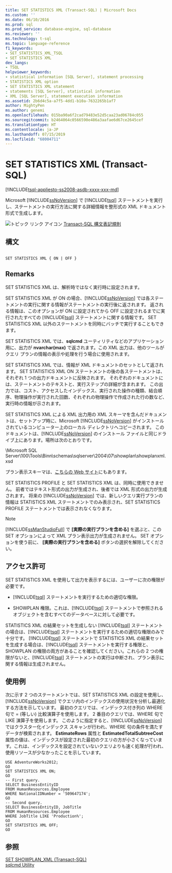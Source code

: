 ```yaml
---
title: SET STATISTICS XML (Transact-SQL) | Microsoft Docs
ms.custom: ''
ms.date: 06/10/2016
ms.prod: sql
ms.prod_service: database-engine, sql-database
ms.reviewer: ''
ms.technology: t-sql
ms.topic: language-reference
f1_keywords:
- SET_STATISTICS_XML_TSQL
- SET STATISTICS XML
dev_langs:
- TSQL
helpviewer_keywords:
- statistical information [SQL Server], statement processing
- STATISTICS XML option
- SET STATISTICS XML statement
- statements [SQL Server], statistical information
- XML [SQL Server], statement execution information
ms.assetid: 2b6d4c5a-a7f5-4dd1-b10a-7632265b1af7
author: MightyPen
ms.author: genemi
ms.openlocfilehash: 015ba90a6f2cad79483e52d5caa23ad06784c055
ms.sourcegitcommit: b2464064c0566590e486a3aafae6d67ce2645cef
ms.translationtype: HT
ms.contentlocale: ja-JP
ms.lasthandoff: 07/15/2019
ms.locfileid: "68004711"
---
```

# <a name="set-statistics-xml-transact-sql"></a>SET STATISTICS XML (Transact-SQL)
[!INCLUDE[tsql-appliesto-ss2008-asdb-xxxx-xxx-md](../../includes/tsql-appliesto-ss2008-asdb-xxxx-xxx-md.md)]

  Microsoft [!INCLUDE[ssNoVersion](../../includes/ssnoversion-md.md)] で [!INCLUDE[tsql](../../includes/tsql-md.md)] ステートメントを実行し、ステートメントの実行方法に関する詳細情報を整形式の XML ドキュメント形式で生成します。  
  
 ![トピック リンク アイコン](../../database-engine/configure-windows/media/topic-link.gif "トピック リンク アイコン") [Transact-SQL 構文表記規則](../../t-sql/language-elements/transact-sql-syntax-conventions-transact-sql.md)  
  
## <a name="syntax"></a>構文  
  
```  
  
SET STATISTICS XML { ON | OFF }  
```  
  
## <a name="remarks"></a>Remarks  
 SET STATISTICS XML は、解析時ではなく実行時に設定されます。  
  
 SET STATISTICS XML が ON の場合、[!INCLUDE[ssNoVersion](../../includes/ssnoversion-md.md)] では各ステートメントの実行に関する情報がステートメントの実行後に返されます。 返される情報は、このオプションが ON に設定されてから OFF に設定されるまでに実行されたすべての [!INCLUDE[tsql](../../includes/tsql-md.md)] ステートメントに関する情報です。 SET STATISTICS XML 以外のステートメントを同時にバッチで実行することもできます。  
  
 SET STATISTICS XML では、**sqlcmd** ユーティリティなどのアプリケーション用に、出力が **nvarchar(max)** で返されます。この XML 出力は、他のツールがクエリ プランの情報の表示や処理を行う場合に使用されます。  
  
 SET STATISTICS XML では、情報が XML ドキュメントのセットとして返されます。 SET STATISTICS XML ON ステートメントの後の各ステートメントは、それぞれ 1 つの出力ドキュメントに反映されます。 それぞれのドキュメントには、ステートメントのテキストと、実行ステップの詳細が含まれます。 この出力では、コスト、アクセスしたインデックス、実行された操作の種類、結合順序、物理操作が実行された回数、それぞれの物理操作で作成された行の数など、実行時の情報が示されます。  
  
 SET STATISTICS XML による XML 出力用の XML スキーマを含んだドキュメントは、セットアップ時に、Microsoft [!INCLUDE[ssNoVersion](../../includes/ssnoversion-md.md)] がインストールされているコンピューター上のローカル ディレクトリへコピーされます。 このドキュメントは、[!INCLUDE[ssNoVersion](../../includes/ssnoversion-md.md)] のインストール ファイルと同じドライブ上にあります。場所は次のとおりです。  
  
 \Microsoft SQL Server\100\Tools\Binn\schemas\sqlserver\2004\07\showplan\showplanxml.xsd  
  
 プラン表示スキーマは、[こちらの Web サイト](https://go.microsoft.com/fwlink/?linkid=43100&clcid=0x409)にもあります。  
  
 SET STATISTICS PROFILE と SET STATISTICS XML は、同時に使用できません。 前者ではテキスト形式の出力が生成され、後者では XML 形式の出力が生成されます。 将来の [!INCLUDE[ssNoVersion](../../includes/ssnoversion-md.md)] では、新しいクエリ実行プランの情報は STATISTICS XML ステートメントでのみ表示され、SET STATISTICS PROFILE ステートメントでは表示されなくなります。  
  
> [!NOTE]  
>  [!INCLUDE[ssManStudioFull](../../includes/ssmanstudiofull-md.md)] で **[実際の実行プランを含める]** を選ぶと、この SET オプションによって XML プラン表示出力が生成されません。 SET オプションを使う前に、 **[実際の実行プランを含める]** ボタンの選択を解除してください。  
  
## <a name="permissions"></a>アクセス許可  
 SET STATISTICS XML を使用して出力を表示するには、ユーザーに次の権限が必要です。  
  
-   [!INCLUDE[tsql](../../includes/tsql-md.md)] ステートメントを実行するための適切な権限。  
  
-   SHOWPLAN 権限。これは、[!INCLUDE[tsql](../../includes/tsql-md.md)] ステートメントで参照されるオブジェクトを含むすべてのデータベースに対して必要です。  
  
 STATISTICS XML の結果セットを生成しない [!INCLUDE[tsql](../../includes/tsql-md.md)] ステートメントの場合は、[!INCLUDE[tsql](../../includes/tsql-md.md)] ステートメントを実行するための適切な権限のみで十分です。 [!INCLUDE[tsql](../../includes/tsql-md.md)] ステートメントで STATISTICS XML の結果セットを生成する場合は、[!INCLUDE[tsql](../../includes/tsql-md.md)] ステートメントを実行する権限と、SHOWPLAN の権限の両方があることを確認してください。これらの 2 つの権限がないと、[!INCLUDE[tsql](../../includes/tsql-md.md)] ステートメントの実行は中断され、プラン表示に関する情報は生成されません。  
  
## <a name="examples"></a>使用例  
 次に示す 2 つのステートメントでは、SET STATISTICS XML の設定を使用し、[!INCLUDE[ssNoVersion](../../includes/ssnoversion-md.md)] でクエリ内のインデックスの使用状況を分析し最適化する方法を示しています。 最初のクエリでは、インデックス付き列の WHERE 句で = (等しい) 比較演算子を使用します。 2 番目のクエリでは、WHERE 句で LIKE 演算子を使用します。 このように指定すると、[!INCLUDE[ssNoVersion](../../includes/ssnoversion-md.md)] ではクラスター化インデックス スキャンが行われ、WHERE 句の条件を満たすデータが検索されます。 **EstimateRows** 属性と **EstimatedTotalSubtreeCost** 属性の値は、インデックスが設定された最初のクエリの方が小さくなっています。これは、インデックスを設定されていないクエリよりも速く処理が行われ、使用リソースが少なかったことを示しています。  
  
```  
USE AdventureWorks2012;  
GO  
SET STATISTICS XML ON;  
GO  
-- First query.  
SELECT BusinessEntityID   
FROM HumanResources.Employee  
WHERE NationalIDNumber = '509647174';  
GO  
-- Second query.  
SELECT BusinessEntityID, JobTitle   
FROM HumanResources.Employee  
WHERE JobTitle LIKE 'Production%';  
GO  
SET STATISTICS XML OFF;  
GO  
```  
  
## <a name="see-also"></a>参照  
 [SET SHOWPLAN_XML &#40;Transact-SQL&#41;](../../t-sql/statements/set-showplan-xml-transact-sql.md)   
 [sqlcmd Utility](../../tools/sqlcmd-utility.md)  
  
  
